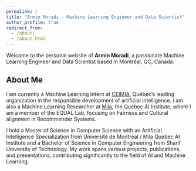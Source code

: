 ```yaml
---
permalink: /
title: "Armin Moradi - Machine Learning Engineer and Data Scientist"
author_profile: true
redirect_from: 
  - /about/
  - /about.html
---
```


Welcome to the personal website of **Armin Moradi**, a passionate Machine Learning Engineer and Data Scientist based in Montréal, QC, Canada. 

## About Me

I am currently a Machine Learning Intern at [CEIMIA](https://www.ceimia.org/), Québec’s leading organization in the responsible development of artificial intelligence. I am also a Machine Learning Researcher at [Mila](https://mila.quebec/en/), the Quebec AI Institute, where I am a member of the EQUAL Lab, focusing on Fairness and Cultural alignment in Recommender Systems.

I hold a Master of Science in Computer Science with an Artificial Intelligence Specialization from Université de Montréal / Mila Quebec AI Institute and a Bachelor of Science in Computer Engineering from Sharif University of Technology. My work spans various projects, publications, and presentations, contributing significantly to the field of AI and Machine Learning.
